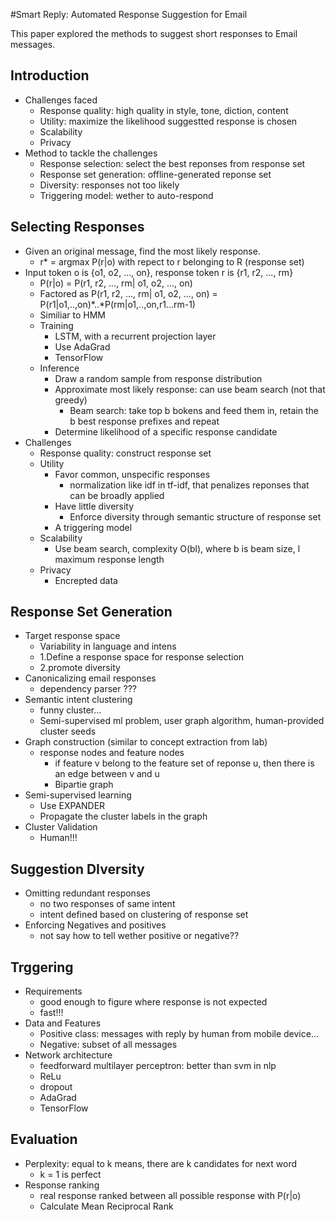 #Smart Reply: Automated Response Suggestion for Email

This paper explored the methods to suggest short responses to Email messages.
## Introduction
  * Challenges faced
    * Response quality: high quality in style, tone, diction, content
    * Utility: maximize the likelihood suggestted response is chosen
    * Scalability
    * Privacy
  * Method to tackle the challenges
    * Response selection: select the best reponses from response set
    * Response set generation: offline-generated reponse set
    * Diversity: responses not too likely
    * Triggering model: wether to auto-respond
    
## Selecting Responses
  * Given an original message, find the most likely response.
    * r* = argmax P(r|o) with repect to r belonging to R (response set)
  * Input token o is {o1, o2, ..., on}, response token r is {r1, r2, ..., rm}
    * P(r|o) = P(r1, r2, ..., rm| o1, o2, ..., on)
    * Factored as P(r1, r2, ..., rm| o1, o2, ..., on) = P(r1|o1,..,on)*..*P(rm|o1,..,on,r1...rm-1)
    * Similiar to HMM
    * Training
      * LSTM, with a recurrent projection layer
      * Use AdaGrad
      * TensorFlow
    * Inference
      * Draw a random sample from response distribution
      * Approximate most likely response: can use beam search (not that greedy)
        * Beam search: take top b bokens and feed them in, retain the b best response prefixes and repeat
      * Determine likelihood of a specific response candidate
  * Challenges
    * Response quality: construct response set
    * Utility
      * Favor common, unspecific responses
        * normalization like idf in tf-idf, that penalizes reponses that can be broadly applied
      * Have little diversity
        * Enforce diversity through semantic structure of response set
      * A triggering model
    * Scalability
      * Use beam search, complexity O(bl), where b is beam size, l maximum response length
    * Privacy
      * Encrepted data

## Response Set Generation
  * Target response space
    * Variability in language and intens
    * 1.Define a response space for response selection
    * 2.promote diversity
  * Canonicalizing email responses
    * dependency parser ???
  * Semantic intent clustering
    * funny cluster...
    * Semi-supervised ml problem, user graph algorithm, human-provided cluster seeds
  * Graph construction (similar to concept extraction from lab)
    * response nodes and feature nodes
      * if feature v belong to the feature set of reponse u, then there is an edge between v and u
      * Bipartie graph
  * Semi-supervised learning
    * Use EXPANDER
    * Propagate the cluster labels in the graph
  * Cluster Validation
    * Human!!!

## Suggestion DIversity
  * Omitting redundant responses
    * no two responses of same intent
    * intent defined based on clustering of response set
  * Enforcing Negatives and positives
    * not say how to tell wether positive or negative??

## Trggering
  * Requirements
    * good enough to figure where response is not expected
    * fast!!!
  * Data and Features
    * Positive class: messages with reply by human from mobile device...
    * Negative: subset of all messages
  * Network architecture
    * feedforward multilayer perceptron: better than svm in nlp
    * ReLu
    * dropout
    * AdaGrad
    * TensorFlow

## Evaluation
  * Perplexity: equal to k means, there are k candidates for next word
    * k = 1 is perfect
  * Response ranking
    * real response ranked between all possible response with P(r|o)
    * Calculate Mean Reciprocal Rank
